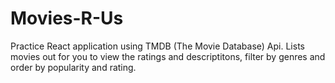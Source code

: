 # Movies-R-Us
Practice React application using TMDB (The Movie Database) Api. Lists movies out for you to view the ratings and descriptitons, filter by genres and order by popularity and rating.
